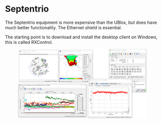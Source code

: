 # Septentrio

The Septentrio equipment is more expensive than the UBlox, but does have much better functionality. The Ethernet shield is essential.

The starting point is to download and install the desktop client on Windows, this is called RXControl.

<figure><img src="../.gitbook/assets/image (17).png" alt=""><figcaption></figcaption></figure>
